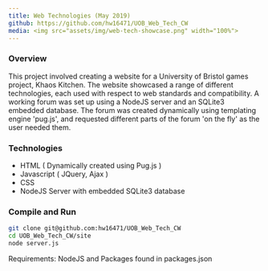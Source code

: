 ```yaml
---
title: Web Technologies (May 2019)
github: https://github.com/hw16471/UOB_Web_Tech_CW
media: <img src="assets/img/web-tech-showcase.png" width="100%">
---
```

### Overview
This project involved creating a website for a University of Bristol games project, Khaos Kitchen. The website showcased a range of different technologies, each used with respect to web standards and compatibility. A working forum was set up using a NodeJS server and an SQLite3 embedded database. The forum was created dynamically using templating engine 'pug.js', and requested different parts of the forum 'on the fly' as the user needed them.

### Technologies 
* HTML ( Dynamically created using Pug.js )
* Javascript ( JQuery, Ajax )
* CSS 
* NodeJS Server with embedded SQLite3 database

### Compile and Run
```bash
git clone git@github.com:hw16471/UOB_Web_Tech_CW
cd UOB_Web_Tech_CW/site
node server.js
```
Requirements: NodeJS and Packages found in packages.json

